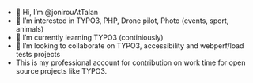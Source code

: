 - 👋 Hi, I’m @jonirouAtTalan
- 👀 I’m interested in TYPO3, PHP, Drone pilot, Photo (events, sport, animals)
- 🌱 I’m currently learning TYPO3 (continiously)
- 💞️ I’m looking to collaborate on TYPO3, accessibility and webperf/load tests projects
- This is my professional account for contribution on work time for open source projects like TYPO3.

<!---
jonirouAtTalan/jonirouAtTalan is a ✨ special ✨ repository because its `README.md` (this file) appears on your GitHub profile.
You can click the Preview link to take a look at your changes.
--->

